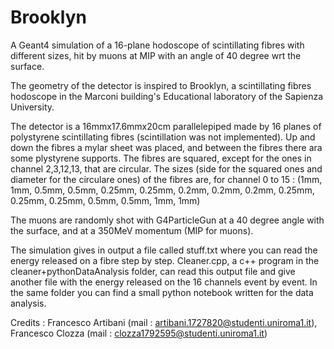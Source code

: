 # Brooklyn
A Geant4 simulation of a 16-plane hodoscope of scintillating fibres with different sizes, hit by muons at MIP with an angle of 40 degree wrt the surface.

The geometry of the detector is inspired to Brooklyn, a scintillating fibres hodoscope in the Marconi building's Educational laboratory of the Sapienza University.

The detector is a 16mmx17.6mmx20cm parallelepiped made by 16 planes of polystyrene scintillating fibres (scintillation was not implemented). Up and down the fibres a mylar sheet was placed, and between the fibres there ara some plystyrene supports.
The fibres are squared, except for the ones in channel 2,3,12,13, that are circular. The sizes (side for the squared ones and diameter for the circulare ones) of the fibres are, for channel 0 to 15 : (1mm, 1mm, 0.5mm, 0.5mm, 0.25mm, 0.25mm, 0.2mm, 0.2mm, 0.2mm, 0.25mm, 0.25mm, 0.25mm, 0.5mm, 0.5mm, 1mm, 1mm) 

The muons are randomly shot with G4ParticleGun at a 40 degree angle with the surface, and at a 350MeV momentum (MIP for muons).

The simulation gives in output a file called stuff.txt where you can read the energy released on a fibre step by step. Cleaner.cpp, a c++ program in the cleaner+pythonDataAnalysis folder, can read this output file and give another file with the energy released on the 16 channels event by event. In the same folder you can find a small python notebook written for the data analysis.

Credits : Francesco Artibani (mail : artibani.1727820@studenti.uniroma1.it), Francesco Clozza (mail : clozza1792595@studenti.uniroma1.it)
